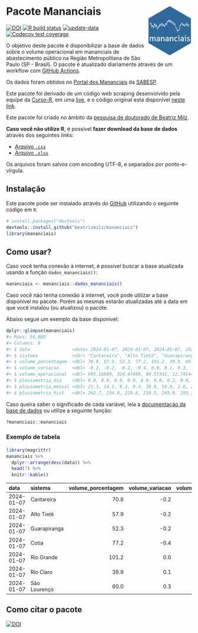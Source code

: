 
<!-- README.md is generated from README.Rmd. Please edit that file -->

# Pacote Mananciais <img src="man/figures/hexlogo.png" align="right" width = "120px"/>

<!-- badges: start -->

[![DOI](https://zenodo.org/badge/DOI/10.5281/zenodo.4733056.svg)](https://doi.org/10.5281/zenodo.4733056)
[![R build
status](https://github.com/beatrizmilz/mananciais/workflows/R-CMD-check/badge.svg)](https://github.com/beatrizmilz/mananciais/actions)
[![update-data](https://github.com/beatrizmilz/mananciais/actions/workflows/2-update_data.yaml/badge.svg)](https://github.com/beatrizmilz/mananciais/actions/workflows/2-update_data.yaml)
[![Codecov test
coverage](https://codecov.io/gh/beatrizmilz/mananciais/branch/master/graph/badge.svg)](https://codecov.io/gh/beatrizmilz/mananciais?branch=master)
<!-- badges: end -->

O objetivo deste pacote é disponibilizar a base de dados sobre o volume
operacional em mananciais de abastecimento público na Região
Metropolitana de São Paulo (SP - Brasil). O pacote é atualizado
diariamente através de um workflow com [GitHub
Actions](https://github.com/beatrizmilz/mananciais/actions).

Os dados foram obtidos no [Portal dos
Mananciais](http://mananciais.sabesp.com.br/Situacao) da
[SABESP](http://site.sabesp.com.br/site/Default.aspx).

Este pacote foi derivado de um código web scraping desenvolvido pela
equipe da [Curso-R](https://www.curso-r.com/), em uma
[live](https://youtu.be/jvZIxrMmOcQ), e o código original está
disponível [neste
link](https://github.com/curso-r/lives/blob/master/drafts/20200730_scraper_sabesp.R).

Este pacote foi criado no âmbito da [pesquisa de doutorado de Beatriz
Milz](https://beatrizmilz.github.io/tese/).

**Caso você não utilize R**, é possível **fazer download da base de
dados** através dos seguintes links:

- [Arquivo
  `.csv`](https://github.com/beatrizmilz/mananciais/raw/master/inst/extdata/mananciais.csv)
- [Arquivo
  `.xlsx`](https://github.com/beatrizmilz/mananciais/blob/master/inst/extdata/mananciais.xlsx?raw=true)

Os arquivos foram salvos com encoding UTF-8, e separados por
ponto-e-vírgula.

## Instalação

Este pacote pode ser instalado através do [GitHub](https://github.com/)
utilizando o seguinte código em `R`:

``` r
# install.packages("devtools")
devtools::install_github("beatrizmilz/mananciais")
library(mananciais)
```

## Como usar?

Caso você tenha conexão à internet, é possível buscar a base atualizada
usando a função `dados_mananciais()`:

``` r
mananciais <- mananciais::dados_mananciais() 
```

Caso você não tenha conexão à internet, você pode utilizar a base
disponível no pacote. Porém as mesmas estarão atualizadas até a data em
que você instalou (ou atualizou) o pacote.

Abaixo segue um exemplo da base disponível:

``` r
dplyr::glimpse(mananciais)
#> Rows: 54,805
#> Columns: 8
#> $ data                <date> 2024-01-07, 2024-01-07, 2024-01-07, 2024-01-07, 2…
#> $ sistema             <chr> "Cantareira", "Alto Tietê", "Guarapiranga", "Cotia…
#> $ volume_porcentagem  <dbl> 70.8, 57.9, 52.3, 77.2, 101.2, 39.9, 60.0, 71.0, 5…
#> $ volume_variacao     <dbl> -0.2, -0.2, -0.2, -0.4, 0.0, 0.1, 0.3, -0.1, -0.1,…
#> $ volume_operacional  <dbl> 695.16689, 324.47489, 89.57342, 12.74144, 113.5227…
#> $ pluviometria_dia    <dbl> 0.0, 0.0, 0.0, 0.0, 0.0, 0.0, 0.2, 0.0, 0.4, 2.0, …
#> $ pluviometria_mensal <dbl> 21.3, 14.1, 9.2, 0.4, 38.8, 58.0, 2.6, 21.3, 14.1,…
#> $ pluviometria_hist   <dbl> 262.7, 234.0, 229.8, 218.5, 245.9, 293.3, 273.2, 2…
```

Caso queira saber o significado de cada variável, leia a [documentação
da base de
dados](https://beatrizmilz.github.io/mananciais/reference/mananciais.html)
ou utilize a seguinte função:

``` r
?mananciais::mananciais
```

### Exemplo de tabela

``` r
library(magrittr)
mananciais %>% 
  dplyr::arrange(desc(data)) %>% 
  head(7) %>%
  knitr::kable()
```

| data       | sistema      | volume_porcentagem | volume_variacao | volume_operacional | pluviometria_dia | pluviometria_mensal | pluviometria_hist |
|:-----------|:-------------|-------------------:|----------------:|-------------------:|-----------------:|--------------------:|------------------:|
| 2024-01-07 | Cantareira   |               70.8 |            -0.2 |          695.16689 |              0.0 |                21.3 |             262.7 |
| 2024-01-07 | Alto Tietê   |               57.9 |            -0.2 |          324.47489 |              0.0 |                14.1 |             234.0 |
| 2024-01-07 | Guarapiranga |               52.3 |            -0.2 |           89.57342 |              0.0 |                 9.2 |             229.8 |
| 2024-01-07 | Cotia        |               77.2 |            -0.4 |           12.74144 |              0.0 |                 0.4 |             218.5 |
| 2024-01-07 | Rio Grande   |              101.2 |             0.0 |          113.52278 |              0.0 |                38.8 |             245.9 |
| 2024-01-07 | Rio Claro    |               39.9 |             0.1 |            5.45455 |              0.0 |                58.0 |             293.3 |
| 2024-01-07 | São Lourenço |               60.0 |             0.3 |           53.26442 |              0.2 |                 2.6 |             273.2 |

## Como citar o pacote

[![DOI](https://zenodo.org/badge/DOI/10.5281/zenodo.4733056.svg)](https://doi.org/10.5281/zenodo.4733056)
